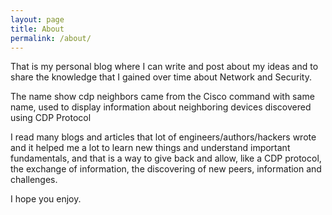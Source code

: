 ```yaml
---
layout: page
title: About
permalink: /about/
---
```


That is my personal blog where I can write and post about my ideas and to share the knowledge that I gained over time about Network and Security.

The name show cdp neighbors came from the Cisco command with same name, used to display information about neighboring devices discovered using CDP Protocol

I read many blogs and articles that lot of engineers/authors/hackers wrote and it helped me a lot to learn new things and understand important fundamentals, and that is a way to give back and allow, like a CDP protocol, the exchange of information, the discovering of new peers, information and challenges.

I hope you enjoy.
